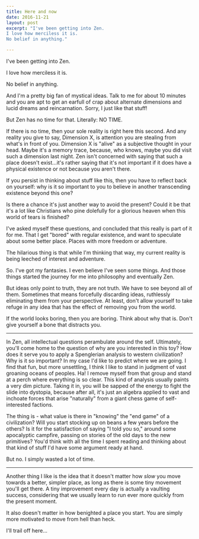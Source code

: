 ```yaml
---
title: Here and now
date: 2016-11-21
layout: post
excerpt: "I've been getting into Zen.
I love how merciless it is.
No belief in anything."

---
```


I've been getting into Zen.

I love how merciless it is.

No belief in anything.

And I'm a pretty big fan of mystical ideas. Talk to me for about 10 minutes and
you are apt to get an earfull of crap about alternate dimensions and lucid
dreams and reincarnation. Sorry, I just like that stuff!

But Zen has no time for that. Literally: NO TIME.

If there is no time, then your sole reality is right here this second.
And any reality you give to say, Dimension X, is attention you are stealing from
what's in front of you. Dimension X is "alive" as a subjective thought in your
head. Maybe it's a memory trace, because, who knows, maybe you did visit such
a dimension last night. Zen isn't concerned with saying that such a place
doesn't exist...it's rather saying that it's not important if it does have
a physical existence or not because you aren't there.

If you persist in thinking about stuff like this, then you have to reflect back
on yourself: why is it so important to you to believe in another transcending
existence beyond this one?

Is there a chance it's just another way to avoid the present? Could it be that
it's a lot like Christians who pine dolefully for a glorious heaven when this
world of tears is finished?

I've asked myself these questions, and concluded that this really is part of it
for me. That I get "bored" with regular existence, and want to speculate about
some better place. Places with more freedom or adventure.

The hilarious thing is that while I'm thinking that way, my current reality is
being leeched of interest and adventure.

So. I've got my fantasies. I even believe I've seen some things. And those
things started the journey for me into philosophy and eventually Zen.

But ideas only point to truth, they are not truth. We have to see beyond all of
them. Sometimes that means forcefully discarding ideas, ruthlessly eliminating
them from your perspective. At least, don't allow yourself to take refuge in any
idea that has the effect of removing you from the world.

If the world looks boring, then you are boring. Think about why that is. Don't
give yourself a bone that distracts you.

----

In Zen, all intellectual questions perambulate around the self. 
Ultimately, you'll come home to the question of why are you interested in this toy?
How does it serve you to apply a Spenglerian analysis to western civilization?
Why is it so important?
In my case I'd like to predict where we are going.
I find that fun, but more unsettling, I think I like to stand in judgment of
vast groaning oceans of peoples. Ha!
I remove myself from that group and stand at a perch where everything is so clear.
This kind of analysis usually paints a very dim picture.
Taking it in, you will be sapped of the energy to fight the slide into dystopia,
because after all, it's just an algebra applied to vast and inchoate forces
that arise "naturally" from a giant chess game of self-interested factions.

The thing is - what value is there in "knowing" the "end game" of a civilization?
Will you start stocking up on beans a few years before the others?
Is it for the satisfaction of saying "I told you so," around some apocalyptic campfire,
passing on stories of the old days to the new primitives?
You'd think with all the time I spent reading and thinking about that kind of stuff
I'd have some argument ready at hand.

But no. I simply wasted a lot of time.

----

Another thing I like is the idea that it doesn't matter how _slow_ you move towards a
better, simpler place, as long as there is some tiny movement you'll get there.
A tiny improvement every day is actually a vaulting success, considering that
we usually learn to run ever more quickly from the present moment.

It also doesn't matter in how benighted a place you start. You are simply more motivated
to move from hell than heck.

I'll trail off here...

